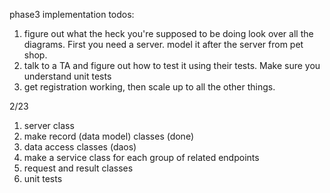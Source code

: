 phase3 implementation todos:
1. figure out what the heck you're supposed to be doing
    look over all the diagrams. First you need a server. 
        model it after the server from pet shop. 
2. talk to a TA and figure out how to test it using their tests. Make
    sure you understand unit tests
3. get registration working, then scale up to all the other things.


2/23
1. server class
2. make record (data model) classes (done)
2. data access classes (daos)
3. make a service class for each group of related endpoints
4. request and result classes
5. unit tests